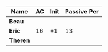 | Name       | AC  | Init | Passive Per |
| ---------- | --- | ---- | ----------- |
| **Beau**   |     |      |             |
| **Eric**   | 16  | +1   | 13          |
| **Theren** |     |      |             |

